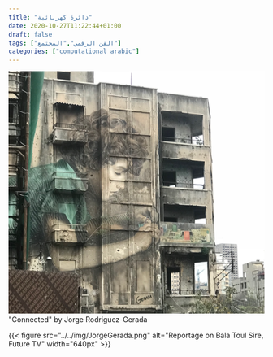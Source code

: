 ```yaml
---
title: "دائرة كهربائية"
date: 2020-10-27T11:22:44+01:00
draft: false
tags: ["الفن الرقمي","المجتمع"]
categories: ["computational arabic"]
---
```

![Mural by Jorge Gerada](../../img/beirut_mural.png)
"Connected" by Jorge Rodriguez-Gerada

{{< figure src="../../img/JorgeGerada.png" alt="Reportage on Bala Toul Sire, Future TV"  width="640px" >}}


